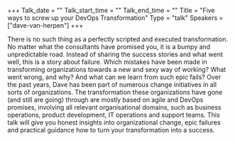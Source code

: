 +++
Talk_date = ""
Talk_start_time = ""
Talk_end_time = ""
Title = "Five ways to screw up your DevOps Transformation"
Type = "talk"
Speakers = ["dave-van-herpen"]
+++

There is no such thing as a perfectly scripted and executed transformation. No matter what the consultants have promised you, it is a bumpy and unpredictable road. Instead of sharing the success stories and what went well, this is a story about failure. Which mistakes have been made in transforming organizations towards a new and sexy way of working? What went wrong, and why? And what can we learn from such epic fails? Over the past years, Dave has been part of numerous change initiatives in all sorts of organizations. The transformation these organizations have gone (and still are going) through are mostly based on agile and DevOps promises, involving all relevant organisational domains, such as business operations, product development, IT operations and support teams. This talk will give you honest insights into organizational change, epic failures and practical guidance how to turn your transformation into a success.
